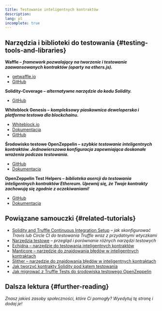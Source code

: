```yaml
---
title: Testowanie inteligentnych kontraktów
description:
lang: pl
incomplete: true
---
```


## Narzędzia i biblioteki do testowania \{#testing-tools-and-libraries}

**Waffle –** **<em x-id="4">framework pozwalający na tworzenie i testowanie zaawansowanych kontraktów (oparty na ethers.js).</em>**

- [getwaffle.io](https://getwaffle.io/)
- [GitHub](https://github.com/EthWorks/Waffle)

**Solidity-Coverage –** **<em x-id="4">alternatywne narzędzie do kodu Solidity.</em>**

- [GitHub](https://github.com/sc-forks/solidity-coverage)

**Whiteblock Genesis –** **<em x-id="4">kompleksowy piaskownica deweloperska i platforma testowa dla blockchainu.</em>**

- [Whiteblock.io](https://whiteblock.io)
- [Dokumentacja](https://docs.whiteblock.io)
- [GitHub](https://github.com/whiteblock/genesis)

**Środowisko testowe OpenZeppelin –** **<em x-id="4">szybkie testowanie inteligentnych kontraktów. Jednowierszowa konfiguracja zapewniająca doskonałe wrażenia podczas testowania.</em>**

- [GitHub](https://github.com/OpenZeppelin/openzeppelin-test-environment)
- [Dokumentacja](https://docs.openzeppelin.com/test-environment/)

**OpenZeppelin Test Helpers –** **<em x-id="4">biblioteka asercji do testowania inteligentnych kontraktów Ethereum. Upewnij się, że Twoje kontrakty zachowują się zgodnie z oczekiwaniami!</em>**

- [GitHub](https://github.com/OpenZeppelin/openzeppelin-test-helpers)
- [Dokumentacja](https://docs.openzeppelin.com/test-helpers)

## Powiązane samouczki \{#related-tutorials}

- [Solidity and Truffle Continuous Integration Setup](/developers/tutorials/solidity-and-truffle-continuous-integration-setup/) _– jak skonfigurować Travis lub Circle CI do testowania Truffle wraz z przydatnymi wtyczkami_
- [Narzędzia testowe](/developers/tutorials/guide-to-smart-contract-security-tools/) _– przegląd i porównanie różnych narzędzi testowych_
- [Echidna – narzędzie do testowania inteligentnych kontraktów](/developers/tutorials/how-to-use-echidna-to-test-smart-contracts/)
- [Manticore – narzędzie do znajdowania błędów w inteligentnych kontraktach](/developers/tutorials/how-to-use-manticor-to-find-smart-contract-bugs/)
- [Slither – narzędzie do znajdowania błędów w inteligentnych kontraktach](/developers/tutorials/how-to-use-slither-to-find-smart-contract-bugs/)
- [Jak tworzyć kontrakty Solidity pod kątem testowania](/developers/tutorials/how-to-mock-solidity-contracts-for-testing/)
- [Jak migrować z Truffle Tests do środowiska testowego OpenZeppelin](https://docs.openzeppelin.com/test-environment/0.1/migrating-from-truffle)

## Dalsza lektura \{#further-reading}

_Znasz jakieś zasoby społeczności, które Ci pomogły? Wyedytuj tę stronę i dodaj je!_

